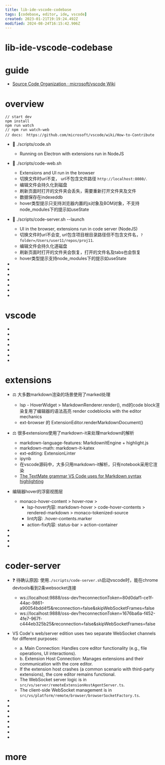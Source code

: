 ```yaml
---
title: lib-ide-vscode-codebase
tags: [codebase, editor, ide, vscode]
created: 2023-01-21T19:19:24.492Z
modified: 2024-08-24T16:15:42.906Z
---
```


# lib-ide-vscode-codebase

# guide

- [Source Code Organization · microsoft/vscode Wiki](https://github.com/microsoft/vscode/wiki/Source-Code-Organization)
# overview

```JS
// start dev
npm install
npm run watch
// npm run watch-web
// docs:　https://github.com/microsoft/vscode/wiki/How-to-Contribute
```

- 🚀 ./scripts/code.sh
  - Running on Electron with extensions run in NodeJS
- 🚀 ./scripts/code-web.sh
  - Extensions and UI run in the browser
  - 切换文件时url不变， url不包含文件路径 `http://localhost:8080/`.
  - 编辑文件会持久化到磁盘
  - 刷新页面时打开的文件夹会丢失，需要重新打开文件夹及文件
  - 数据保存在indexeddb
  - hover类型提示只支持浏览器内置的js对象及BOM对象，不支持node_modules下的提示如useState
- 🚀 ./scripts/code-server.sh --launch
  - UI in the browser, extensions run in code server (NodeJS)
  - 切换文件时url不会变, url包含项目根目录路径但不包含文件名，`?folder=/Users/user11/repos/proj11`.
  - 编辑文件会持久化道磁盘
  - 刷新页面时打开的文件夹会恢复，打开的文件名及tabs也会恢复
  - hover类型提示支持node_modules下的提示如useState

- 
- 
- 
- 
- 
- 
- 

# vscode

- 
- 
- 
- 
- 
- 
- 

# extensions
- ⚖️ 大多数markdown渲染的场景使用了marked处理
  - lsp - HoverWidget > MarkdownRenderer.render(), md的code block渲染复用了编辑器的语法高亮 render codeblocks with the editor mechanics 
  - ext-browser 的 ExtensionEditor.renderMarkdownDocument()

- ⚖️ 很多extensions使用了markdown-it来处理markdown的解析
  - markdown-language-features: MarkdownItEngine + highlight.js
  - markdown-math: markdown-it-katex
  - ext-editing: ExtensionLinter
  - ipynb
  - 在vscode源码中，大多只用markdown-it解析，只有notebook采用它渲染
  - [The TextMate grammar VS Code uses for Markdown syntax highlighting](https://github.com/microsoft/vscode-markdown-tm-grammar)

- 编辑器hover的浮窗视图层
  - monaco-hover-content > hover-row >
    - lsp-hover内容: markdown-hover > code-hover-contents > rendered-markdown > monaco-tokenized-source
    - lint内容: .hover-contents.marker
    - action-fix内容: status-bar > action-container

- 
- 
- 
- 

# coder-server
- ❓ 待确认原因: 使用`./scripts/code-server.sh`启动vscode时，能在chrome devtools看到2条websocket连接
  - ws://localhost:9888/oss-dev?reconnectionToken=80d0daf1-ce1f-44ac-9861-a90054bdd4f5&reconnection=false&skipWebSocketFrames=false
  - ws://localhost:9888/oss-dev?reconnectionToken=1676ba6a-f452-4fe7-967f-c444eb325b25&reconnection=false&skipWebSocketFrames=false

- VS Code's web/server edition uses two separate WebSocket channels for different purposes:
  - a. Main Connection: Handles core editor functionality (e.g., file operations, UI interactions).
  - b. Extension Host Connection: Manages extensions and their communication with the core editor.
  - If the extension host crashes (a common scenario with third-party extensions), the core editor remains functional.
  - The WebSocket server logic is in `src/vs/server/remoteExtensionHostAgentServer.ts`.
  - The client-side WebSocket management is in `src/vs/platform/remote/browser/browserSocketFactory.ts`.

- 
- 
- 
- 
- 
- 
- 
- 

# more
